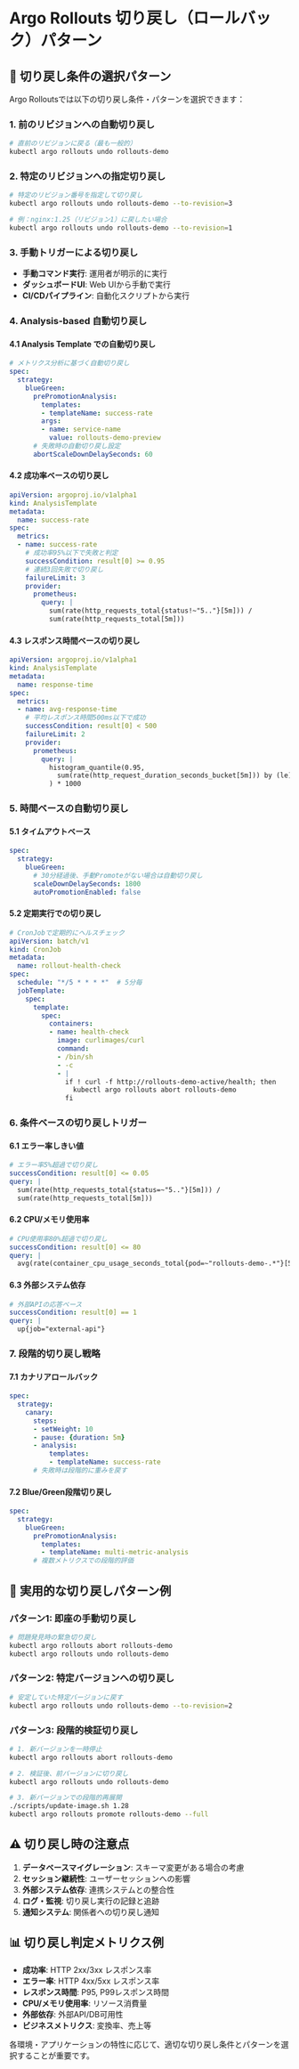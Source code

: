 # Argo Rollouts 切り戻し（ロールバック）パターン

## 🔄 切り戻し条件の選択パターン

Argo Rolloutsでは以下の切り戻し条件・パターンを選択できます：

### 1. **前のリビジョンへの自動切り戻し**
```bash
# 直前のリビジョンに戻る（最も一般的）
kubectl argo rollouts undo rollouts-demo
```

### 2. **特定のリビジョンへの指定切り戻し**
```bash
# 特定のリビジョン番号を指定して切り戻し
kubectl argo rollouts undo rollouts-demo --to-revision=3

# 例：nginx:1.25（リビジョン1）に戻したい場合
kubectl argo rollouts undo rollouts-demo --to-revision=1
```

### 3. **手動トリガーによる切り戻し**
- **手動コマンド実行**: 運用者が明示的に実行
- **ダッシュボードUI**: Web UIから手動で実行
- **CI/CDパイプライン**: 自動化スクリプトから実行

### 4. **Analysis-based 自動切り戻し**

#### 4.1 Analysis Template での自動切り戻し
```yaml
# メトリクス分析に基づく自動切り戻し
spec:
  strategy:
    blueGreen:
      prePromotionAnalysis:
        templates:
        - templateName: success-rate
        args:
        - name: service-name
          value: rollouts-demo-preview
      # 失敗時の自動切り戻し設定
      abortScaleDownDelaySeconds: 60
```

#### 4.2 成功率ベースの切り戻し
```yaml
apiVersion: argoproj.io/v1alpha1
kind: AnalysisTemplate
metadata:
  name: success-rate
spec:
  metrics:
  - name: success-rate
    # 成功率95%以下で失敗と判定
    successCondition: result[0] >= 0.95
    # 連続3回失敗で切り戻し
    failureLimit: 3
    provider:
      prometheus:
        query: |
          sum(rate(http_requests_total{status!~"5.."}[5m])) / 
          sum(rate(http_requests_total[5m]))
```

#### 4.3 レスポンス時間ベースの切り戻し
```yaml
apiVersion: argoproj.io/v1alpha1
kind: AnalysisTemplate
metadata:
  name: response-time
spec:
  metrics:
  - name: avg-response-time
    # 平均レスポンス時間500ms以下で成功
    successCondition: result[0] < 500
    failureLimit: 2
    provider:
      prometheus:
        query: |
          histogram_quantile(0.95, 
            sum(rate(http_request_duration_seconds_bucket[5m])) by (le)
          ) * 1000
```

### 5. **時間ベースの自動切り戻し**

#### 5.1 タイムアウトベース
```yaml
spec:
  strategy:
    blueGreen:
      # 30分経過後、手動Promoteがない場合は自動切り戻し
      scaleDownDelaySeconds: 1800
      autoPromotionEnabled: false
```

#### 5.2 定期実行での切り戻し
```yaml
# CronJobで定期的にヘルスチェック
apiVersion: batch/v1
kind: CronJob
metadata:
  name: rollout-health-check
spec:
  schedule: "*/5 * * * *"  # 5分毎
  jobTemplate:
    spec:
      template:
        spec:
          containers:
          - name: health-check
            image: curlimages/curl
            command:
            - /bin/sh
            - -c
            - |
              if ! curl -f http://rollouts-demo-active/health; then
                kubectl argo rollouts abort rollouts-demo
              fi
```

### 6. **条件ベースの切り戻しトリガー**

#### 6.1 エラー率しきい値
```yaml
# エラー率5%超過で切り戻し
successCondition: result[0] <= 0.05
query: |
  sum(rate(http_requests_total{status=~"5.."}[5m])) / 
  sum(rate(http_requests_total[5m]))
```

#### 6.2 CPU/メモリ使用率
```yaml
# CPU使用率80%超過で切り戻し
successCondition: result[0] <= 80
query: |
  avg(rate(container_cpu_usage_seconds_total{pod=~"rollouts-demo-.*"}[5m])) * 100
```

#### 6.3 外部システム依存
```yaml
# 外部APIの応答ベース
successCondition: result[0] == 1
query: |
  up{job="external-api"}
```

### 7. **段階的切り戻し戦略**

#### 7.1 カナリアロールバック
```yaml
spec:
  strategy:
    canary:
      steps:
      - setWeight: 10
      - pause: {duration: 5m}
      - analysis:
          templates:
          - templateName: success-rate
      # 失敗時は段階的に重みを戻す
```

#### 7.2 Blue/Green段階切り戻し
```yaml
spec:
  strategy:
    blueGreen:
      prePromotionAnalysis:
        templates:
        - templateName: multi-metric-analysis
      # 複数メトリクスでの段階的評価
```

## 🎯 実用的な切り戻しパターン例

### パターン1: 即座の手動切り戻し
```bash
# 問題発見時の緊急切り戻し
kubectl argo rollouts abort rollouts-demo
kubectl argo rollouts undo rollouts-demo
```

### パターン2: 特定バージョンへの切り戻し
```bash
# 安定していた特定バージョンに戻す
kubectl argo rollouts undo rollouts-demo --to-revision=2
```

### パターン3: 段階的検証切り戻し
```bash
# 1. 新バージョンを一時停止
kubectl argo rollouts abort rollouts-demo

# 2. 検証後、前バージョンに切り戻し
kubectl argo rollouts undo rollouts-demo

# 3. 新バージョンでの段階的再展開
./scripts/update-image.sh 1.28
kubectl argo rollouts promote rollouts-demo --full
```

## ⚠️ 切り戻し時の注意点

1. **データベースマイグレーション**: スキーマ変更がある場合の考慮
2. **セッション継続性**: ユーザーセッションへの影響
3. **外部システム依存**: 連携システムとの整合性
4. **ログ・監視**: 切り戻し実行の記録と追跡
5. **通知システム**: 関係者への切り戻し通知

## 📊 切り戻し判定メトリクス例

- **成功率**: HTTP 2xx/3xx レスポンス率
- **エラー率**: HTTP 4xx/5xx レスポンス率  
- **レスポンス時間**: P95, P99レスポンス時間
- **CPU/メモリ使用率**: リソース消費量
- **外部依存**: 外部API/DB可用性
- **ビジネスメトリクス**: 変換率、売上等

各環境・アプリケーションの特性に応じて、適切な切り戻し条件とパターンを選択することが重要です。